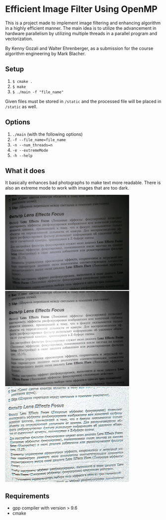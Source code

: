 # Efficient Image Filter Using OpenMP

This is a project made to implement image filtering and enhancing algorithm in a highly efficient manner. The main idea is to utilize the advancement in hardware parallelism by utilizing multiple threads in a parallel program and vectorization.

By Kenny Gozali and Walter Ehrenberger, as a submission for the course algorithm engineering by Mark Blacher.

## Setup

1. ``` $ cmake . ```
2. ``` $ make ```
3. ``` $ ./main -f "file_name" ```
    
Given files must be stored in ```/static``` and the processed file will be placed in ```/static``` as well.

## Options

1. ```./main``` (with the following options)
2. ```-f --file_name=file_name```
3. ```-n --num_threads=n```
4. ```-e --extremeMode```
5. ```-h --help```

## What it does

It basically enhances bad photographs to make text more readable. There is also an extreme mode to work with images that are too dark.

<img src="static/input_image_1.jpg" alt="image_1" width="400"/>
<br>
<img src="static/enhanced_input_image_1.png" alt="image_1" width="400"/>
<br>
<img src="static/enhanced_extreme_input_image_1.png" alt="image_1" width="400"/>

## Requirements

* gpp compiler with version > 9.6 
* cmake
